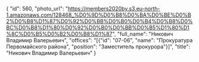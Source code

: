 {
    "id": 560,
    "photo_url": "https://members2020by.s3.eu-north-1.amazonaws.com/128468_%D0%9D%D0%B8%D0%BA%D0%BE%D0%B2%D0%B8%D1%87%D0%92%D0%BB%D0%B0%D0%B4%D0%B8%D0%BC%D0%B8%D1%80%D0%92%D0%B0%D0%BB%D0%B5%D1%80%D1%8C%D0%B5%D0%B2%D0%B8%D1%87",
    "full_name": "Никович Владимир Валерьевич",
    "offices": "[{\"id\": \"07-06\", \"name\": \"Прокуратура Первомайского района\", \"position\": \"Заместитель прокурора\"}]",
    "title": "Никович Владимир Валерьевич"
}